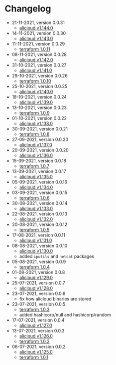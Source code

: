 # Changelog

* 21-11-2021, version 0.0.31
  * [alicloud v1.144.0](https://github.com/aliyun/terraform-provider-alicloud/releases/tag/v1.144.0)
* 14-11-2021, version 0.0.30
  * [alicloud v1.143.0](https://github.com/aliyun/terraform-provider-alicloud/releases/tag/v1.143.0)
* 11-11-2021, version 0.0.29
  * [terraform 1.0.11](https://github.com/hashicorp/terraform/releases/tag/v1.0.11)
* 08-11-2021, version 0.0.28
  * [alicloud v1.142.0](https://github.com/aliyun/terraform-provider-alicloud/releases/tag/v1.142.0)
* 31-10-2021, version 0.0.27
  * [alicloud v1.141.0](https://github.com/aliyun/terraform-provider-alicloud/releases/tag/v1.141.0)
* 29-10-2021, version 0.0.26
  * [terraform 1.0.10](https://github.com/hashicorp/terraform/releases/tag/v1.0.10)
* 25-10-2021, version 0.0.25
  * [alicloud v1.140.0](https://github.com/aliyun/terraform-provider-alicloud/releases/tag/v1.140.0)
* 18-10-2021, version 0.0.24
  * [alicloud v1.139.0](https://github.com/aliyun/terraform-provider-alicloud/releases/tag/v1.139.0)
* 13-10-2021, version 0.0.23
  * [terraform 1.0.9](https://github.com/hashicorp/terraform/releases/tag/v1.0.9)
* 01-10-2021, version 0.0.22
  * [alicloud v1.138.0](https://github.com/aliyun/terraform-provider-alicloud/releases/tag/v1.138.0)
* 30-09-2021, version 0.0.21
  * [terraform 1.0.8](https://github.com/hashicorp/terraform/releases/tag/v1.0.8)
* 27-09-2021, version 0.0.20
  * [alicloud v1.137.0](https://github.com/aliyun/terraform-provider-alicloud/releases/tag/v1.137.0)
* 20-09-2021, version 0.0.20
  * [alicloud v1.136.0](https://github.com/aliyun/terraform-provider-alicloud/releases/tag/v1.136.0)
* 15-09-2021, version 0.0.18
  * [terraform 1.0.7](https://github.com/hashicorp/terraform/releases/tag/v1.0.7)
* 13-09-2021, version 0.0.17
  * [alicloud v1.135.0](https://github.com/aliyun/terraform-provider-alicloud/releases/tag/v1.135.0)
* 05-09-2021, version 0.0.16
  * [alicloud v1.134.0](https://github.com/aliyun/terraform-provider-alicloud/releases/tag/v1.134.0)
* 03-09-2021, version 0.0.15
  * [terraform 1.0.6](https://github.com/hashicorp/terraform/releases/tag/v1.0.6)
* 30-08-2021, version 0.0.14
  * [alicloud v1.133.0](https://github.com/aliyun/terraform-provider-alicloud/releases/tag/v1.133.0)
* 22-08-2021, version 0.0.13
  * [alicloud v1.132.0](https://github.com/aliyun/terraform-provider-alicloud/releases/tag/v1.132.0)
* 20-08-2021, version 0.0.12
  * [terraform 1.0.5](https://github.com/hashicorp/terraform/releases/tag/v1.0.5)
* 17-08-2021, version 0.0.11
  * [alicloud v1.131.0](https://github.com/aliyun/terraform-provider-alicloud/releases/tag/v1.131.0)
* 08-08-2021, version 0.0.10
  * [alicloud v1.130.0](https://github.com/aliyun/terraform-provider-alicloud/releases/tag/v1.130.0)
  * added `iputils` and `netcat` packages
* 05-08-2021, version 0.0.9
  * [terraform 1.0.4](https://github.com/hashicorp/terraform/releases/tag/v1.0.4)
* 01-08-2021, version 0.0.8
  * [alicloud v1.129.0](https://github.com/aliyun/terraform-provider-alicloud/releases/tag/v1.129.0)
* 25-07-2021, version 0.0.7
  * [alicloud v1.128.0](https://github.com/aliyun/terraform-provider-alicloud/releases/tag/v1.128.0)
* 23-07-2021, version 0.0.6
  * fix how alicloud binaries are stored
* 23-07-2021, version 0.0.5
  * [terraform 1.0.3](https://github.com/hashicorp/terraform/releases/tag/v1.0.3)
  * added hashicorp/null and hashicorp/random
* 17-07-2021, version 0.0.4
  * [alicloud v1.127.0](https://github.com/aliyun/terraform-provider-alicloud/releases/tag/v1.127.0)
* 13-07-2021, version 0.0.3
  * [alicloud v1.126.0](https://github.com/aliyun/terraform-provider-alicloud/releases/tag/v1.126.0)
  * [terraform 1.0.2](https://github.com/hashicorp/terraform/releases/tag/v1.0.2)
* 06-07-2021, version 0.0.2
  * [alicloud v1.125.0](https://github.com/aliyun/terraform-provider-alicloud/releases/tag/v1.125.0)
  * [terraform 1.0.1](https://github.com/hashicorp/terraform/releases/tag/v1.0.1)
